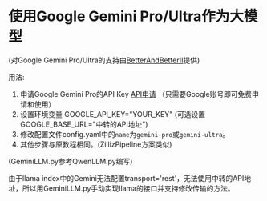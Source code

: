 # 使用Google Gemini Pro/Ultra作为大模型

(对Google Gemini Pro/Ultra的支持由[BetterAndBetterII](https://github.com/betterandbetterii)提供)

用法:
1. 申请Google Gemini Pro的API Key [API申请](https://makersuite.google.com/app/apikey) （只需要Google账号即可免费申请和使用）
2. 设置环境变量 GOOGLE_API_KEY="YOUR_KEY"   (可选设置GOOGLE_BASE_URL="中转的API地址")
3. 修改配置文件config.yaml中的`name`为`gemini-pro`或`gemini-ultra`。
4. 其他步骤与原教程相同。(ZillizPipeline方案类似)

(GeminiLLM.py参考QwenLLM.py编写)

由于llama index中的Gemini无法配置transport='rest'，无法使用中转的API地址，所以用GeminiLLM.py手动实现llama的接口并支持修改传输的方法。